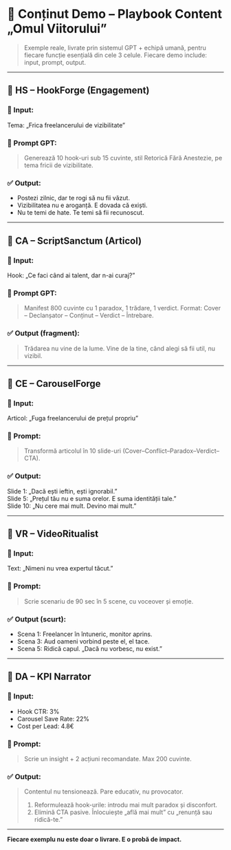 
# 🧪 Conținut Demo – Playbook Content „Omul Viitorului”

> Exemple reale, livrate prin sistemul GPT + echipă umană, pentru fiecare funcție esențială din cele 3 celule. Fiecare demo include: input, prompt, output.

---

## 🔹 HS – HookForge (Engagement)

### 🎯 Input:
Tema: „Frica freelancerului de vizibilitate”

### 🧠 Prompt GPT:
> Generează 10 hook-uri sub 15 cuvinte, stil Retorică Fără Anestezie, pe tema fricii de vizibilitate.

### ✅ Output:
- Postezi zilnic, dar te rogi să nu fii văzut.
- Vizibilitatea nu e aroganță. E dovada că exiști.
- Nu te temi de hate. Te temi să fii recunoscut.

---

## 🔹 CA – ScriptSanctum (Articol)

### 🎯 Input:
Hook: „Ce faci când ai talent, dar n-ai curaj?”

### 🧠 Prompt GPT:
> Manifest 800 cuvinte cu 1 paradox, 1 trădare, 1 verdict. Format: Cover – Declanșator – Conținut – Verdict – Întrebare.

### ✅ Output (fragment):
> Trădarea nu vine de la lume. Vine de la tine, când alegi să fii util, nu vizibil.

---

## 🔹 CE – CarouselForge

### 🎯 Input:
Articol: „Fuga freelancerului de prețul propriu”

### 🧠 Prompt:
> Transformă articolul în 10 slide-uri (Cover–Conflict–Paradox–Verdict–CTA).

### ✅ Output:
Slide 1: „Dacă ești ieftin, ești ignorabil.”  
Slide 5: „Prețul tău nu e suma orelor. E suma identității tale.”  
Slide 10: „Nu cere mai mult. Devino mai mult.”

---

## 🔹 VR – VideoRitualist

### 🎯 Input:
Text: „Nimeni nu vrea expertul tăcut.”

### 🧠 Prompt:
> Scrie scenariu de 90 sec în 5 scene, cu voceover și emoție.

### ✅ Output (scurt):
- Scena 1: Freelancer în întuneric, monitor aprins.  
- Scena 3: Aud oameni vorbind peste el, el tace.  
- Scena 5: Ridică capul. „Dacă nu vorbesc, nu exist.”

---

## 🔹 DA – KPI Narrator

### 🎯 Input:
- Hook CTR: 3%
- Carousel Save Rate: 22%
- Cost per Lead: 4.8€

### 🧠 Prompt:
> Scrie un insight + 2 acțiuni recomandate. Max 200 cuvinte.

### ✅ Output:
> Contentul nu tensionează. Pare educativ, nu provocator.  
> 1. Reformulează hook-urile: introdu mai mult paradox și disconfort.  
> 2. Elimină CTA pasive. Înlocuiește „află mai mult” cu „renunță sau ridică-te.”

---

**Fiecare exemplu nu este doar o livrare. E o probă de impact.**

